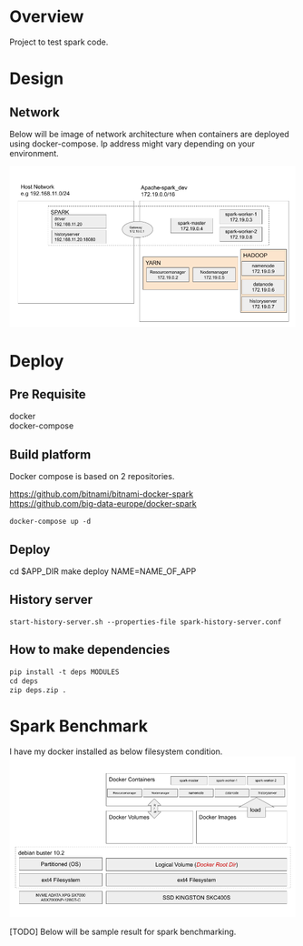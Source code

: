 
# Overview

Project to test spark code.

# Design

## Network

Below will be image of network architecture when containers are deployed using docker-compose.
Ip address might vary depending on your environment.

![](imgs/network.png)

# Deploy

## Pre Requisite

docker  
docker-compose

## Build platform

Docker compose is based on 2 repositories.

https://github.com/bitnami/bitnami-docker-spark  
https://github.com/big-data-europe/docker-spark

```
docker-compose up -d
```

## Deploy
cd $APP_DIR
make deploy NAME=NAME_OF_APP

## History server
```
start-history-server.sh --properties-file spark-history-server.conf
```

## How to make dependencies
```
pip install -t deps MODULES
cd deps
zip deps.zip .
```

# Spark Benchmark

I have my docker installed as below filesystem condition.
![](imgs/dockerroot.png)

[TODO] Below will be sample result for spark benchmarking.

